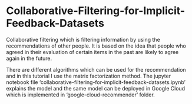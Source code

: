 # Collaborative-Filtering-for-Implicit-Feedback-Datasets

Collaborative filtering which is filtering information by using the recommendations of other people. It is based on the idea that people who agreed in their evaluation of certain items in the past are likely to agree again in the future.

There are different algorithms which can be used for the recommendation and in this tutorial I use the matrix factorization method. The jupyter notebook file ‘collaborative-filtering-for-implicit-feedback-datasets.ipynb’ explains the model and the same model can be deployed in Google Cloud which is implemented in ‘google-cloud-recommender’ folder. 
